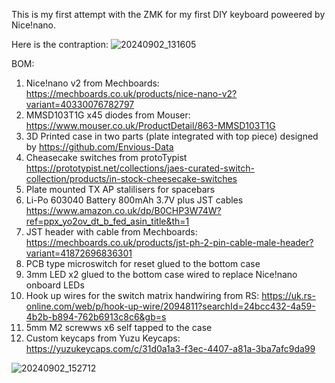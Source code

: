 This is my first attempt with the ZMK for my first DIY keyboard poweered by Nice!nano. 

Here is the contraption:
![20240902_131605](https://github.com/user-attachments/assets/d0ed8dde-686a-496b-b832-5934ab6a62f2)

BOM:
1. Nice!nano v2 from Mechboards: https://mechboards.co.uk/products/nice-nano-v2?variant=40330076782797
2. MMSD103T1G x45 diodes from Mouser: https://www.mouser.co.uk/ProductDetail/863-MMSD103T1G
3. 3D Printed case in two parts (plate integrated with top piece) designed by https://github.com/Envious-Data
4. Cheasecake switches from protoTypist https://prototypist.net/collections/jaes-curated-switch-collection/products/in-stock-cheesecake-switches
5. Plate mounted TX AP stalilisers for spacebars
6. Li-Po 603040 Battery 800mAh 3.7V plus JST cables https://www.amazon.co.uk/dp/B0CHP3W74W?ref=ppx_yo2ov_dt_b_fed_asin_title&th=1
7. JST header with cable from Mechboards: https://mechboards.co.uk/products/jst-ph-2-pin-cable-male-header?variant=41872696836301
8. PCB type microswitch for reset glued to the bottom case
9. 3mm LED x2 glued to the bottom case wired to replace Nice!nano onboard LEDs
10. Hook up wires for the switch matrix handwiring from RS: https://uk.rs-online.com/web/p/hook-up-wire/2094811?searchId=24bcc432-4a59-4b2b-b894-762b6913c8c6&gb=s
11. 5mm M2 screwws x6 self tapped to the case
12. Custom keycaps from Yuzu Keycaps: https://yuzukeycaps.com/c/31d0a1a3-f3ec-4407-a81a-3ba7afc9da99

![20240902_152712](https://github.com/user-attachments/assets/623b8cb0-03b4-4bac-b1f2-33f3f221bf6f)
